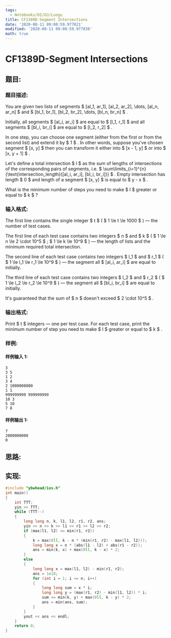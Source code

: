 ```yaml
---
tags:
  - Notebooks/OI/OJ/Luogu
title: CF1389D-Segment Intersections
date: '2020-08-11 09:08:59.977821'
modified: '2020-08-11 09:08:59.977838'
math: true
---
```


# CF1389D-Segment Intersections

## 题目:

### 题目描述:

You are given two lists of segments $ [al_1, ar_1], [al_2,       ar_2], \dots, [al_n, ar_n] $ and $ [bl_1, br_1], [bl_2, br_2],       \dots, [bl_n, br_n] $ .

Initially, all segments $ [al_i, ar_i] $ are equal to $ [l_1,       r_1] $ and all segments $ [bl_i, br_i] $ are equal to $ [l_2, r_2] $ .

In one step, you can choose one segment (either from the first or from the second list) and extend it by $ 1 $ . In other words, suppose you've chosen segment $ [x, y] $ then you can transform it either into $ [x - 1, y] $ or into $ [x, y + 1] $ .

Let's define a total intersection $ I $ as the sum of lengths of intersections of the corresponding pairs of segments, i.e. $ \sum\limits_{i=1}^{n}{\text{intersection_length}([al_i, ar_i],       [bl_i, br_i])} $ . Empty intersection has length $ 0 $ and length of a segment $ [x, y] $ is equal to $ y - x $ .

What is the minimum number of steps you need to make $ I $ greater or equal to $ k $ ?

### 输入格式:

The first line contains the single integer $ t $ ( $ 1 \le t       \le 1000 $ ) — the number of test cases.

The first line of each test case contains two integers $ n $ and $ k $ ( $ 1 \le n \le 2 \cdot 10^5 $ ; $ 1 \le k \le       10^9 $ ) — the length of lists and the minimum required total intersection.

The second line of each test case contains two integers $ l_1 $ and $ r_1 $ ( $ 1 \le l_1 \le r_1 \le 10^9 $ ) — the segment all $ [al_i, ar_i] $ are equal to initially.

The third line of each test case contains two integers $ l_2 $ and $ r_2 $ ( $ 1 \le l_2 \le r_2 \le 10^9 $ ) — the segment all $ [bl_i, br_i] $ are equal to initially.

It's guaranteed that the sum of $ n $ doesn't exceed $ 2 \cdot 10^5 $ .

### 输出格式:

Print $ t $ integers — one per test case. For each test case, print the minimum number of step you need to make $ I $ greater or equal to $ k $ .

### 样例:

#### 样例输入 1:

```
3
3 5
1 2
3 4
2 1000000000
1 1
999999999 999999999
10 3
5 10
7 8
```

#### 样例输出 1:

```
7
2000000000
0
```

## 思路:

## 实现:

```cpp
#include "ybwhead/ios.h"
int main()
{
    int TTT;
    yin >> TTT;
    while (TTT--)
    {
        long long n, k, l1, l2, r1, r2, ans;
        yin >> n >> k >> l1 >> r1 >> l2 >> r2;
        if (max(l1, l2) <= min(r1, r2))
        {
            k = max(0ll, k - n * (min(r1, r2) - max(l1, l2)));
            long long x = n * (abs(l1 - l2) + abs(r1 - r2));
            ans = min(k, x) + max(0ll, k - x) * 2;
        }
        else
        {
            long long x = max(l1, l2) - min(r1, r2);
            ans = 1e18;
            for (int i = 1; i <= n; i++)
            {
                long long sum = x * i;
                long long y = (max(r1, r2) - min(l1, l2)) * i;
                sum += min(k, y) + max(0ll, k - y) * 2;
                ans = min(ans, sum);
            }
        }
        yout << ans << endl;
    }
    return 0;
}
```
